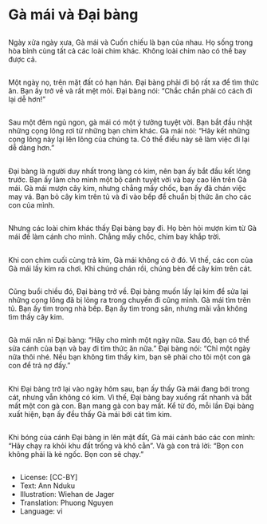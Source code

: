 # Gà mái và Đại bàng

##
Ngày xửa ngày xưa, Gà mái và Cuốn chiếu là bạn của nhau. Họ sống trong hòa bình cùng tất cả các loài chim khác. Không loài chim nào có thể bay được cả.

##
Một ngày nọ, trên mặt đất có hạn hán. Đại bàng phải đi bộ rất xa để tìm thức ăn. Bạn ấy trở về và rất mệt mỏi. Đại bàng nói: “Chắc chắn phải có cách đi lại dễ hơn!”

##
Sau một đêm ngủ ngon, gà mái có một ý tưởng tuyệt vời. Bạn bắt đầu nhặt những cọng lông rơi từ những bạn chim khác. Gà mái nói: “Hãy kết những cọng lông này lại lên lông của chúng ta. Có thể điều này sẽ làm việc đi lại dễ dàng hơn.”

##
Đại bàng là người duy nhất trong làng có kim, nên bạn ấy bắt đầu kết lông trước. Bạn ấy làm cho mình một bộ cánh tuyệt vời và bay cao lên trên Gà mái. Gà mái mượn cây kim, nhưng chẳng mấy chốc, bạn ấy đã chán việc may vá. Bạn bỏ cây kim trên tủ và đi vào bếp để chuẩn bị thức ăn cho các con của mình.

##
Nhưng các loài chim khác thấy Đại bàng bay đi. Họ bèn hỏi mượn kim từ Gà mái để làm cánh cho mình. Chẳng mấy chốc, chim bay khắp trời.

##
Khi con chim cuối cùng trả kim, Gà mái không có ở đó. Vì thế, các con của Gà mái lấy kim ra chơi. Khi chúng chán rồi, chúng bèn để cây kim trên cát.

##
Cũng buổi chiều đó, Đại bàng trở về. Đại bàng muốn lấy lại kim để sửa lại những cọng lông đã bị lỏng ra trong chuyến đi cũng mình. Gà mái tìm trên tủ. Bạn ấy tìm trong nhà bếp. Bạn ấy tìm trong sân, nhưng mãi vẫn không tìm thấy cây kim.

##
Gà mái năn nỉ Đại bàng: “Hãy cho mình một ngày nữa. Sau đó, bạn có thể sửa cánh của bạn và bay đi tìm thức ăn nữa.” Đại bàng nói: “Chỉ một ngày nữa thôi nhé. Nếu bạn không tìm thấy kim, bạn sẽ phải cho tôi một con gà con để trả nợ đấy.”

##
Khi Đại bàng trở lại vào ngày hôm sau, bạn ấy thấy Gà mái đang bới trong cát, nhưng vẫn không có kim. Vì thế, Đại bàng bay xuống rất nhanh và bắt mất một con gà con. Bạn mang gà con bay mất. Kể từ đó, mỗi lần Đại bàng xuất hiện, bạn ấy đều thấy Gà mái bới cát tìm kim.

##
Khi bóng của cánh Đại bàng in lên mặt đất, Gà mái cảnh báo các con mình: “Hãy chạy ra khỏi khu đất trống và khô cằn”. Và gà con trả lời: “Bọn con không phải là kẻ ngốc. Bọn con sẽ chạy.”

##
* License: [CC-BY]
* Text: Ann Nduku
* Illustration: Wiehan de Jager
* Translation: Phuong Nguyen
* Language: vi
